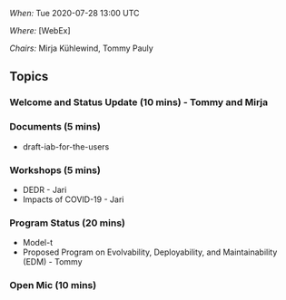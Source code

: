 *When:* Tue 2020-07-28 13:00 UTC

*Where:* [WebEx]

*Chairs:* Mirja Kühlewind, Tommy Pauly

## Topics

### Welcome and Status Update (10 mins) - Tommy and Mirja 

### Documents (5 mins)
* draft-iab-for-the-users

### Workshops (5 mins)
* DEDR - Jari
* Impacts of COVID-19 - Jari

### Program Status (20 mins)
* Model-t
* Proposed Program on Evolvability, Deployability, and Maintainability (EDM) - Tommy

### Open Mic (10 mins)

